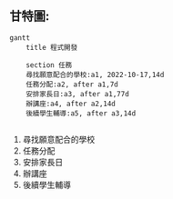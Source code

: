 
## 甘特圖:
```mermaid
gantt
    title 程式開發
    
    section 任務
    尋找願意配合的學校:a1, 2022-10-17,14d
    任務分配:a2, after a1,7d
    安排家長日:a3, after a1,77d
    辦講座:a4, after a2,14d
    後續學生輔導:a5, after a3,14d
    
```

1.	尋找願意配合的學校
2.	任務分配
3.	安排家長日
4.	辦講座
5.	後續學生輔導

